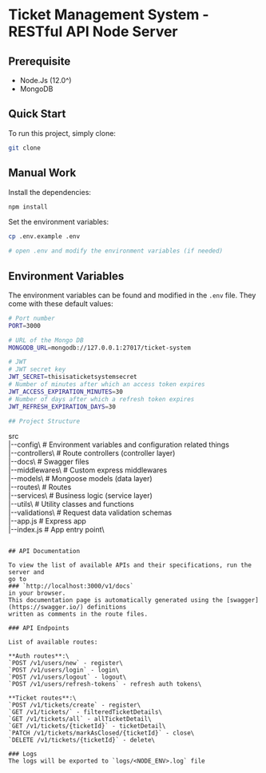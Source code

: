 # Ticket Management System - RESTful API Node Server

## Prerequisite
* Node.Js (12.0^)
* MongoDB

## Quick Start

To run this project, simply clone:

```bash
git clone 
```

## Manual Work

Install the dependencies:

```bash
npm install
```

Set the environment variables:

```bash
cp .env.example .env

# open .env and modify the environment variables (if needed)
```

## Environment Variables

The environment variables can be found and modified in the `.env` file. They come with these default values:

```bash
# Port number
PORT=3000

# URL of the Mongo DB
MONGODB_URL=mongodb://127.0.0.1:27017/ticket-system

# JWT
# JWT secret key
JWT_SECRET=thisisaticketsystemsecret
# Number of minutes after which an access token expires
JWT_ACCESS_EXPIRATION_MINUTES=30
# Number of days after which a refresh token expires
JWT_REFRESH_EXPIRATION_DAYS=30

## Project Structure

```
src\
 |--config\         # Environment variables and configuration related things\
 |--controllers\    # Route controllers (controller layer)\
 |--docs\           # Swagger files\
 |--middlewares\    # Custom express middlewares\
 |--models\         # Mongoose models (data layer)\
 |--routes\         # Routes\
 |--services\       # Business logic (service layer)\
 |--utils\          # Utility classes and functions\
 |--validations\    # Request data validation schemas\
 |--app.js          # Express app\
 |--index.js        # App entry point\
```

## API Documentation

To view the list of available APIs and their specifications, run the server and 
go to 
### `http://localhost:3000/v1/docs` 
in your browser. 
This documentation page is automatically generated using the [swagger](https://swagger.io/) definitions 
written as comments in the route files.

### API Endpoints

List of available routes:

**Auth routes**:\
`POST /v1/users/new` - register\
`POST /v1/users/login` - login\
`POST /v1/users/logout` - logout\
`POST /v1/users/refresh-tokens` - refresh auth tokens\

**Ticket routes**:\
`POST /v1/tickets/create` - register\
`GET /v1/tickets/` - filteredTicketDetails\
`GET /v1/tickets/all` - allTicketDetail\
`GET /v1/tickets/{ticketId}` - ticketDetail\
`PATCH /v1/tickets/markAsClosed/{ticketId}` - close\
`DELETE /v1/tickets/{ticketId}` - delete\

### Logs 
The logs will be exported to `logs/<NODE_ENV>.log` file